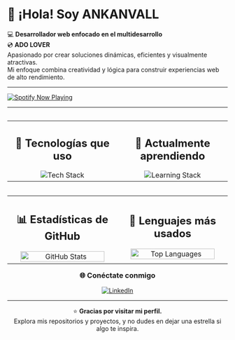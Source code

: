 <h1 align="left">👋 ¡Hola! Soy <strong>ANKANVALL</strong></h1>

<p align="left">
💻 <strong>Desarrollador web enfocado en el multidesarrollo</strong><br>
💿 <strong>ADO LOVER</strong><br>
Apasionado por crear soluciones dinámicas, eficientes y visualmente atractivas.<br>
Mi enfoque combina creatividad y lógica para construir experiencias web de alto rendimiento.
</p>

---

<p align="left">
  <a href="https://spotify-github-profile.kittinanx.com/api/view?uid=12120788821&cover_image=true&theme=spotify-embed&show_offline=false&background_color=4c53b8&interchange=true&mode=dark&bar_color=53b14f&bar_color_cover=true">
    <img src="https://spotify-github-profile.kittinanx.com/api/view?uid=12120788821&cover_image=true&theme=spotify-embed&show_offline=false&background_color=4c53b8&interchange=true&mode=dark&bar_color=53b14f&bar_color_cover=true" alt="Spotify Now Playing">
  </a>
</p>

---

<table align="left" width="100%">
  <tr>
    <td width="50%" align="center">
      <h2>🚀 Tecnologías que uso</h2>
      <img src="https://skillicons.dev/icons?i=php,laravel,js,tailwind,python,java" alt="Tech Stack">
    </td>
    <td width="50%" align="center">
      <h2>🌱 Actualmente aprendiendo</h2>
      <img src="https://skillicons.dev/icons?i=cpp,cs,linux" alt="Learning Stack">
    </td>
  </tr>
</table>

---

<table align="left" width="100%">
  <tr>
    <td width="50%" align="center">
      <h2>📊 Estadísticas de GitHub</h2>
      <img src="https://github-readme-stats.vercel.app/api?username=AnkanVall&show_icons=true&theme=tokyonight" alt="GitHub Stats" width="90%">
    </td>
    <td width="50%" align="center">
      <h2>🧰 Lenguajes más usados</h2>
      <img src="https://github-readme-stats.vercel.app/api/top-langs/?username=AnkanVall&layout=compact&theme=tokyonight" alt="Top Languages" width="90%">
    </td>
  </tr>
</table>

---

<h3 align="center">🌐 Conéctate conmigo</h3>
<p align="center">
  <a href="https://www.linkedin.com" target="_blank">
    <img src="https://skillicons.dev/icons?i=linkedin" alt="LinkedIn">
  </a>
</p>

---

<p align="center">
⭐ <strong>Gracias por visitar mi perfil.</strong><br>
Explora mis repositorios y proyectos, y no dudes en dejar una estrella si algo te inspira.
</p>
